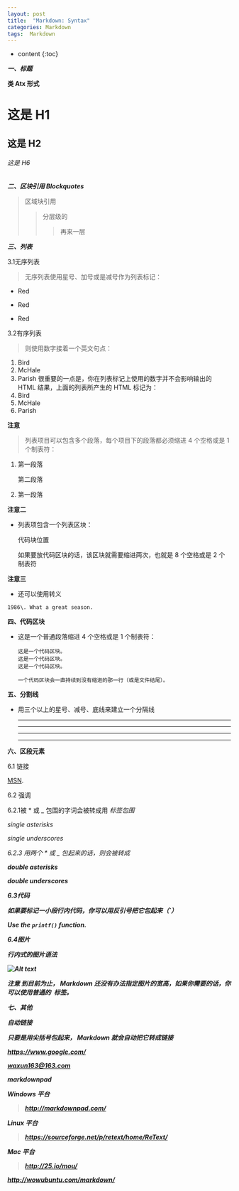 ```yaml
---
layout: post
title:  "Markdown: Syntax"
categories: Markdown
tags:  Markdown
---
```


* content
{:toc}

***一、标题***

**类 Atx 形式**
# 这是 H1

## 这是 H2

###### 这是 H6


***二、区块引用 Blockquotes***
>区域块引用
>>分层级的
>>>再来一层

***三、列表***

3.1无序列表
>无序列表使用星号、加号或是减号作为列表标记：
 
*   Red
-   Red
+   Red

3.2有序列表
>则使用数字接着一个英文句点：

 1.  Bird
 2.  McHale
 3.  Parish
 很重要的一点是，你在列表标记上使用的数字并不会影响输出的 HTML 结果，上面的列表所产生的 HTML 标记为：
 1.  Bird
 1.  McHale
 1.  Parish


**注意**

 >列表项目可以包含多个段落，每个项目下的段落都必须缩进 4 个空格或是 1 个制表符：

1.  第一段落  
    
    第二段落

2. 第一段落

**注意二**
 
   *  列表项包含一个列表区块：
						
		代码块位置

        如果要放代码区块的话，该区块就需要缩进两次，也就是 8 个空格或是 2 个制表符

**注意三**

   *  还可以使用转义

	1986\. What a great season.

**四、代码区块**

  * 这是一个普通段落缩进 4 个空格或是 1 个制表符：

		这是一个代码区块。
		这是一个代码区块。
		这是一个代码区块。

		一个代码区块会一直持续到没有缩进的那一行（或是文件结尾）。

**五、分割线**

  * 用三个以上的星号、减号、底线来建立一个分隔线
  
	* * *
	***
	---
	--------

**六、区段元素**

   6.1 链接

  [MSN](http://search.msn.com/ "MSN Search").

6.2 强调

  6.2.1被 * 或 _ 包围的字词会被转成用 <em> 标签包围

  *single asterisks*

  _single underscores_

  6.2.3 用两个 * 或 _ 包起来的话，则会被转成 <strong>

  **double asterisks**

  __double underscores__

6.3代码

如果要标记一小段行内代码，你可以用反引号把它包起来（`）

 Use the `printf()` function.

6.4图片
  
行内式的图片语法

![Alt text](http://www.bing.com/az/hprichbg/rb/KerichoTea_EN-US6909044062_1920x1080.jpg)

注意
 到目前为止， Markdown 还没有办法指定图片的宽高，如果你需要的话，你可以使用普通的 <img> 标签。

**七、其他**

 自动链接

只要是用尖括号包起来， Markdown 就会自动把它转成链接

<https://www.google.com/>

<waxun163@163.com>


markdownpad

Windows 平台

><http://markdownpad.com/>

Linux 平台

><https://sourceforge.net/p/retext/home/ReText/>

Mac 平台

><http://25.io/mou/>


http://wowubuntu.com/markdown/